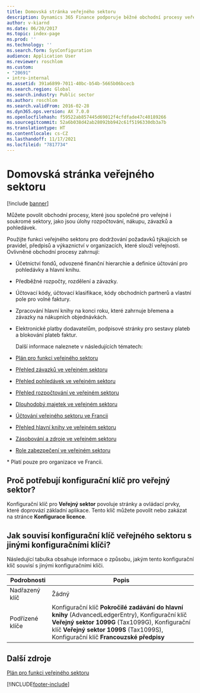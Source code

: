 ```yaml
---
title: Domovská stránka veřejného sektoru
description: Dynamics 365 Finance podporuje běžné obchodní procesy veřejného sektoru. Tyto procesy zahrnují rozpočtování, nákupy, závazky a pohledávky.
author: v-kiarnd
ms.date: 06/20/2017
ms.topic: index-page
ms.prod: ''
ms.technology: ''
ms.search.form: SysConfiguration
audience: Application User
ms.reviewer: roschlom
ms.custom:
- "20691"
- intro-internal
ms.assetid: 391a6899-7011-40bc-b54b-5665b06bcecb
ms.search.region: Global
ms.search.industry: Public sector
ms.author: roschlom
ms.search.validFrom: 2016-02-28
ms.dyn365.ops.version: AX 7.0.0
ms.openlocfilehash: f59522ab857445d69012f4cfdfade47c40189266
ms.sourcegitcommit: 52a6b038d42ab28092bb942c61f5196330db3a7b
ms.translationtype: HT
ms.contentlocale: cs-CZ
ms.lasthandoff: 11/17/2021
ms.locfileid: "7817734"
---
```

# <a name="public-sector-home-page"></a>Domovská stránka veřejného sektoru

[!include [banner](../includes/banner.md)]

Můžete povolit obchodní procesy, které jsou společné pro veřejné i soukromé sektory, jako jsou úlohy rozpočtování, nákupu, závazků a pohledávek. 

Použijte funkci veřejného sektoru pro dodržování požadavků týkajících se pravidel, předpisů a výkaznictví v organizacích, které slouží veřejnosti. Ovlivněné obchodní procesy zahrnují: 

- Účetnictví fondů, odvozené finanční hierarchie a definice účtování pro pohledávky a hlavní knihu.
- Předběžné rozpočty, rozdělení a závazky.
- Účtovací kódy, účtovací klasifikace, kódy obchodních partnerů a vlastní pole pro volné faktury.
- Zpracování hlavní knihy na konci roku, které zahrnuje břemena a závazky na nákupních objednávkách.
- Elektronické platby dodavatelům, podpisové stránky pro sestavy plateb a blokování plateb faktur.

  Další informace naleznete v následujících tématech:

- [Plán pro funkci veřejného sektoru](plan-public-sector-functionality.md)
- [Přehled závazků ve veřejném sektoru](accounts-payable-public-sector.md)
- [Přehled pohledávek ve veřejném sektoru](accounts-receivable-public-sector.md)
- [Přehled rozpočtování ve veřejném sektoru](budgeting-public-sector.md)
- [Dlouhodobý majetek ve veřejném sektoru](fixed-asset-public-sector.md)
- [Účtování veřejného sektoru ve Francii](../localizations/emea-fra-public-sector-accounting.md)
- [Přehled hlavní knihy ve veřejném sektoru](general-ledger-public-sector.md)
- [Zásobování a zdroje ve veřejném sektoru](procurement-sourcing-public-sector.md)
- [Role zabezpečení ve veřejném sektoru](security-roles-public-sector.md)

\* Platí pouze pro organizace ve Francii.

## <a name="why-do-i-need-the-public-sector-configuration-key"></a>Proč potřebují konfigurační klíč pro veřejný sektor?
Konfigurační klíč pro **Veřejný sektor** povoluje stránky a ovládací prvky, které doprovází základní aplikace. Tento klíč můžete povolit nebo zakázat na stránce **Konfigurace licence**.

## <a name="how-does-the-public-sector-configuration-key-relate-to-other-configuration-keys"></a>Jak souvisí konfigurační klíč veřejného sektoru s jinými konfiguračními klíči?
Následující tabulka obsahuje informace o způsobu, jakým tento konfigurační klíč souvisí s jinými konfiguračními klíči.

|   **Podrobnosti**         |              **Popis**                                                                                                                                                                                        |
|------------|---------------------------------------------------------------------------------------------------------------------------------------------------------------------------------------------------------------------|
| Nadřazený klíč | Žádný                                                                                                                                                                                                                |
| Podřízené klíče | Konfigurační klíč **Pokročilé zadávání do hlavní knihy** (AdvancedLedgerEntry), Konfigurační klíč **Veřejný sektor 1099G** (Tax1099G), Konfigurační klíč **Veřejný sektor 1099S** (Tax1099S), Konfigurační klíč **Francouzské předpisy** |


## <a name="additional-resources"></a>Další zdroje

[Plán pro funkci veřejného sektoru](plan-public-sector-functionality.md)





[!INCLUDE[footer-include](../../includes/footer-banner.md)]
